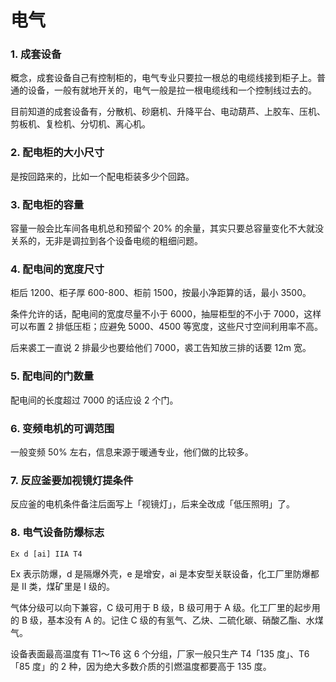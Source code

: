 # 电气

### 1. 成套设备

概念，成套设备自己有控制柜的，电气专业只要拉一根总的电缆线接到柜子上。普通的设备，一般有就地开关的，电气一般是拉一根电缆线和一个控制线过去的。

目前知道的成套设备有，分散机、砂磨机、升降平台、电动葫芦、上胶车、压机、剪板机、复检机、分切机、离心机。

### 2. 配电柜的大小尺寸

是按回路来的，比如一个配电柜装多少个回路。

### 3. 配电柜的容量

容量一般会比车间各电机总和预留个 20% 的余量，其实只要总容量变化不大就没关系的，无非是调拉到各个设备电缆的粗细问题。

### 4. 配电间的宽度尺寸

柜后 1200、柜子厚 600-800、柜前 1500，按最小净距算的话，最小 3500。

条件允许的话，配电间的宽度尽量不小于 6000，抽屉柜型的不小于 7000，这样可以布置 2 排低压柜；应避免 5000、4500 等宽度，这些尺寸空间利用率不高。

后来裘工一直说 2 排最少也要给他们 7000，裘工告知放三排的话要 12m 宽。

### 5. 配电间的门数量

配电间的长度超过 7000 的话应设 2 个门。

### 6. 变频电机的可调范围

一般变频 50% 左右，信息来源于暖通专业，他们做的比较多。

### 7. 反应釜要加视镜灯提条件

反应釜的电机条件备注后面写上「视镜灯」，后来全改成「低压照明」了。

### 8. 电气设备防爆标志
	Ex d [ai] IIA T4

Ex 表示防爆，d 是隔爆外壳，e 是增安，ai 是本安型关联设备，化工厂里防爆都是 II 类，煤矿里是 I 级的。

气体分级可以向下兼容，C 级可用于 B 级，B 级可用于 A 级。化工厂里的起步用的 B 级，基本没有 A 的。记住 C 级的有氢气、乙炔、二硫化碳、硝酸乙酯、水煤气。

设备表面最高温度有 T1～T6 这 6 个分组，厂家一般只生产 T4「135 度」、T6 「85 度」的 2 种，因为绝大多数介质的引燃温度都要高于 135 度。









